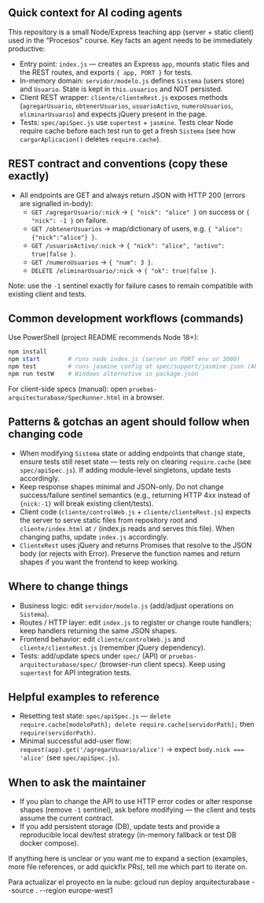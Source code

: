 ## Quick context for AI coding agents

This repository is a small Node/Express teaching app (server + static client) used in the "Procesos" course.
Key facts an agent needs to be immediately productive:

- Entry point: `index.js` — creates an Express `app`, mounts static files and the REST routes, and exports `{ app, PORT }` for tests.
- In-memory domain: `servidor/modelo.js` defines `Sistema` (users store) and `Usuario`. State is kept in `this.usuarios` and NOT persisted.
- Client REST wrapper: `cliente/clienteRest.js` exposes methods (`agregarUsuario`, `obtenerUsuarios`, `usuarioActivo`, `numeroUsuarios`, `eliminarUsuario`) and expects jQuery present in the page.
- Tests: `spec/apiSpec.js` use `supertest` + `jasmine`. Tests clear Node require cache before each test run to get a fresh `Sistema` (see how `cargarAplicacion()` deletes `require.cache`).

## REST contract and conventions (copy these exactly)
- All endpoints are GET and always return JSON with HTTP 200 (errors are signalled in-body):
  - `GET /agregarUsuario/:nick` → `{ "nick": "alice" }` on success or `{ "nick": -1 }` on failure.
  - `GET /obtenerUsuarios` → map/dictionary of users, e.g. `{ "alice": {"nick":"alice"} }`.
  - `GET /usuarioActivo/:nick` → `{ "nick": "alice", "activo": true|false }`.
  - `GET /numeroUsuarios` → `{ "num": 3 }`.
  - `DELETE /eliminarUsuario/:nick` → `{ "ok": true|false }`.

Note: use the `-1` sentinel exactly for failure cases to remain compatible with existing client and tests.

## Common development workflows (commands)
Use PowerShell (project README recommends Node 18+):

```powershell
npm install
npm start        # runs node index.js (server on PORT env or 3000)
npm test         # runs jasmine config at spec/support/jasmine.json (API tests)
npm run testW    # Windows alternative in package.json
```

For client-side specs (manual): open `pruebas-arquitecturabase/SpecRunner.html` in a browser.

## Patterns & gotchas an agent should follow when changing code
- When modifying `Sistema` state or adding endpoints that change state, ensure tests still reset state — tests rely on clearing `require.cache` (see `spec/apiSpec.js`). If adding module-level singletons, update tests accordingly.
- Keep response shapes minimal and JSON-only. Do not change success/failure sentinel semantics (e.g., returning HTTP 4xx instead of `{nick:-1}` will break existing client/tests).
- Client code (`cliente/controlWeb.js` + `cliente/clienteRest.js`) expects the server to serve static files from repository root and `cliente/index.html` at `/` (index.js reads and serves this file). When changing paths, update `index.js` accordingly.
- `ClienteRest` uses jQuery and returns Promises that resolve to the JSON body (or rejects with Error). Preserve the function names and return shapes if you want the frontend to keep working.

## Where to change things
- Business logic: edit `servidor/modelo.js` (add/adjust operations on `Sistema`).
- Routes / HTTP layer: edit `index.js` to register or change route handlers; keep handlers returning the same JSON shapes.
- Frontend behavior: edit `cliente/controlWeb.js` and `cliente/clienteRest.js` (remember jQuery dependency).
- Tests: add/update specs under `spec/` (API) or `pruebas-arquitecturabase/spec/` (browser-run client specs). Keep using `supertest` for API integration tests.

## Helpful examples to reference
- Resetting test state: `spec/apiSpec.js` — `delete require.cache[modeloPath]; delete require.cache[servidorPath];` then `require(servidorPath)`.
- Minimal successful add-user flow: `request(app).get('/agregarUsuario/alice')` → expect `body.nick === 'alice'` (see `spec/apiSpec.js`).

## When to ask the maintainer
- If you plan to change the API to use HTTP error codes or alter response shapes (remove `-1` sentinel), ask before modifying — the client and tests assume the current contract.
- If you add persistent storage (DB), update tests and provide a reproducible local dev/test strategy (in-memory fallback or test DB docker compose).

If anything here is unclear or you want me to expand a section (examples, more file references, or add quickfix PRs), tell me which part to iterate on.

Para actualizar el proyecto en la nube:
gcloud run deploy arquitecturabase --source . --region europe-west1
